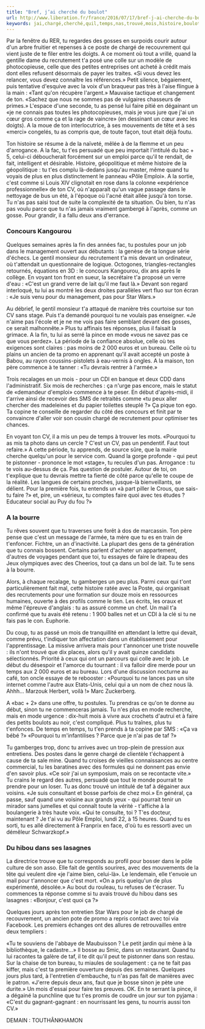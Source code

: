 ```yaml
---
title: "Bref, j’ai cherché du boulot"
url: http://www.liberation.fr/france/2016/07/17/bref-j-ai-cherche-du-boulot_1466742
keywords: jai,chargé,cherché,quil,temps,nas,trouvé,mois,histoire,boulot,cv,cest,bref,faire
---
```

Par la fenêtre du RER, tu regardes des gosses en surpoids courir autour d'un arbre fruitier et repenses à ce poste de chargé de recouvrement qui vient juste de te filer entre les doigts. A ce moment où tout a vrillé, quand la gentille dame du recrutement t'a posé une colle sur un modèle de photocopieuse, celle que des petites entreprises ont acheté à crédit mais dont elles refusent désormais de payer les traites. «Si vous devez les relancer, vous devez connaître les références.» Petit silence, bégaiement, puis tentative d'esquive avec la voix d'un braqueur pas très à l'aise flingue à la main : «Tant qu'on récupère l'argent.» Mauvaise tactique et changement de ton. «Sachez que nous ne sommes pas de vulgaires chasseurs de primes.» L'espace d'une seconde, tu as pensé lui faire pitié en dégainant un «je ne connais pas toutes les photocopieuses, mais je vous jure que j'ai un cœur gros comme ça et la rage de vaincre» (en dessinant un cœur avec les doigts). A la moue de ton interlocutrice, à ses mouvements de tête et à ses «merci» congelés, tu as compris que, de toute façon, tout était déjà foutu.

Ton histoire se résume à de la naïveté, mêlée à de la flemme et un peu d'arrogance. A la fac, tu t'es persuadé que peu importait l'intitulé du bac + 5, celui-ci déboucherait forcément sur un emploi parce qu'il te rendait, de fait, intelligent et désirable. Histoire, géopolitique et même histoire de la géopolitique : tu t'es complu là-dedans jusqu'au master, même quand tu voyais de plus en plus distinctement le panneau «Pôle Emploi». A la sortie, c'est comme si Louis XIV clignotait en rose dans la colonne «expérience professionnelle» de ton CV, où n'apparaît qu'un vague passage dans le nettoyage de bus un été, à l'époque où l'acné était allée jusqu'à ton torse. Tu n'as pas saisi tout de suite la complexité de ta situation. Ou bien, tu n'as pas voulu parce que tu n'as jamais vraiment gambergé à l'après, comme un gosse. Pour grandir, il a fallu deux ans d'errance.

### Concours Kangourou

Quelques semaines après la fin des années fac, tu postules pour un job dans le management ouvert aux débutants : la genèse de ta longue série d'échecs. Le gentil monsieur du recrutement t'a mis devant un ordinateur, où t'attendait un questionnaire de logique. Octogones, triangles-rectangles retournés, équations en 3D : le concours Kangourou, dix ans après le collège. En voyant ton front en sueur, la secrétaire t'a proposé un verre d'eau : «C'est un grand verre de lait qu'il me faut là.» Devant son regard interloqué, tu lui as montré les deux droites parallèles vert fluo sur ton écran : «Je suis venu pour du management, pas pour Star Wars.»

Au débrief, le gentil monsieur t'a attaqué de manière très courtoise sur ton CV sans stage. Puis t'a demandé pourquoi tu ne voulais pas enseigner. «Je n'aime pas l'école et je ne me vois pas faire semblant devant des gosses, ce serait malhonnête.» Plus tu affinais tes réponses, plus il faisait la grimace. A la fin, tu lui as serré la pince en mode «vous ne savez pas ce que vous perdez». La période de la confiance absolue, celle où tes exigences sont claires : pas moins de 2 000 euros et un bureau. Celle où tu plains un ancien de ta promo en apprenant qu'il avait accepté un poste à Babou, au rayon coussins-pistolets à eau-vernis à ongles. A la maison, ton père commence à te tanner : «Tu devrais rentrer à l'armée.»

Trois recalages en un mois - pour un CDI en banque et deux CDD dans l'administratif. Six mois de recherches : ça n'urge pas encore, mais le statut de «demandeur d'emploi» commence à te peser. En début d'après-midi, il t'arrive ainsi de recevoir des SMS de retraités comme «tu peux aller chercher des madeleines et du papier toilettes steuplé ?» Ça pique ton ego. Ta copine te conseille de regarder du côté des concours et finit par te convaincre d'aller voir son cousin chargé de recrutement pour optimiser tes chances.

En voyant ton CV, il a mis un peu de temps à trouver les mots. «Pourquoi tu as mis ta photo dans un cercle ? C'est un CV, pas un pendentif. Faut tout refaire.» A cette période, tu apprends, de source sûre, que la mairie cherche quelqu'un pour le service com. Quand la gorge profonde - qui peut te pistonner - prononce le mot «stage», tu recules d'un pas. Arrogance : tu te vois au-dessus de ça. Pas question de postuler. Autour de toi, on t'explique que tu devrais mettre ta fierté de côté parce qu'elle te coupe de la réalité. Les langues de certains proches, jusque-là bienveillants, se délient. Pour la première fois, tu entends un «à part piller le Crous, que sais-tu faire ?» et, pire, un «sérieux, tu comptes faire quoi avec tes études ? Educateur social au Puy du fou ?»

### **A la bourre**

Tu rêves souvent que tu traverses une forêt à dos de marcassin. Ton père pense que c'est un message de l'armée, ta mère que tu es en train de t'enfoncer. Fichtre, un an d'inactivité. La plupart des gens de ta génération que tu connais bossent. Certains parlent d'acheter un appartement, d'autres de voyages pendant que toi, tu essayes de faire le drapeau des Jeux olympiques avec des Cheerios, tout ça dans un bol de lait. Tu te sens à la bourre.

Alors, à chaque recalage, tu gamberges un peu plus. Parmi ceux qui t'ont particulièrement fait mal, cette histoire ratée avec la Poste, qui organisait des recrutements pour une formation sur douze mois en ressources humaines, ouverte à des profils comme le tien. Les écrits, les oraux et même l'épreuve d'anglais : tu as assuré comme un chef. Un mail t'a confirmé que tu avais été retenu : 1 900 balles net et un CDI à la clé si tu ne fais pas le con. Euphorie.

Du coup, tu as passé un mois de tranquillité en attendant la lettre qui devait, comme prévu, t'indiquer ton affectation dans un établissement pour l'apprentissage. La missive arrivera mais pour t'annoncer une triste nouvelle : ils n'ont trouvé que dix places, alors qu'il y avait quinze candidats sélectionnés. Priorité à ceux qui ont un parcours qui colle avec le job. Le début du désespoir et l'amorce du tournant : il va falloir dire merde pour un temps aux 2 000 euros et au bureau. Lors d'une discussion nocturne au café, ton oncle essaye de te rebooster : «Pourquoi tu ne lances pas un site internet comme l'autre aux Etats-Unis, celui qui a un nom de chez nous là. Ahhh... Marzouk Herbert, voilà !» Marc Zuckerberg.

A «bac + 2» dans une offre, tu postules. Tu prendras ce qu'on te donne au début, sinon tu ne commenceras jamais. Tu n'es plus en mode recherche, mais en mode urgence : dix-huit mois à vivre aux crochets d'autrui et à faire des petits boulots au noir, c'est compliqué. Plus tu traînes, plus tu t'enfonces. De temps en temps, tu t'en prends à ta copine par SMS : «Ça va bébé ?» «Pourquoi tu m'infantilises ? Parce que je n'ai pas de taf ?»

Tu gamberges trop, donc tu arrives avec un trop-plein de pression aux entretiens. Des postes dans le genre chargé de clientèle t'échappent à cause de ta sale mine. Quand tu croises de vieilles connaissances au centre commercial, tu les baratines avec des formules qui ne donnent pas envie d'en savoir plus. «Ce soir j'ai un symposium, mais on se recontacte vite.» Tu crains le regard des autres, persuadé que tout le monde pourrait te prendre pour un loser. Tu as donc trouvé un intitulé de taf à dégainer aux voisins. «Je suis consultant et bosse parfois de chez moi.» En général, ça passe, sauf quand une voisine aux grands yeux - qui pourrait tenir un mirador sans jumelles et qui connaît toute la vérité - t'affiche à la boulangerie à très haute voix. «Qui te consulte, toi ? T'es docteur, maintenant ? Je t'ai vu au Pôle Emploi, lundi 22, à 15 heures. Quand tu es sorti, tu es allé directement à Franprix en face, d'où tu es ressorti avec un démêleur Schwarzkopf.»

### **Du hibou dans ses lasagnes**

La directrice trouve que tu corresponds au profil pour bosser dans le pôle culture de son asso. Elle fait de gentils sourires, avec des mouvements de la tête qui veulent dire «je l'aime bien, celui-là». Le lendemain, elle t'envoie un mail pour t'annoncer que c'est mort. «On a pris quelqu'un de plus expérimenté, désolée.» Au bout du rouleau, tu refuses de t'écraser. Tu commences ta réponse comme si tu avais trouvé du hibou dans ses lasagnes : «Bonjour, c'est quoi ça ?»

Quelques jours après ton entretien Star Wars pour le job de chargé de recouvrement, un ancien pote de promo a repris contact avec toi via Facebook. Les premiers échanges ont des allures de retrouvailles entre deux templiers :

«Tu te souviens de l'abbaye de Maubuisson ? Le petit jardin qui mène à la bibliothèque, le cadastre...» Il bosse au Smic, dans un restaurant. Quand tu lui racontes ta galère de taf, il te dit qu'il peut te pistonner dans son restau. Sur la chaise de ton bureau, tu miaules de soulagement : ça ne te fait pas kiffer, mais c'est ta première ouverture depuis des semaines. Quelques jours plus tard, à l'entretien d'embauche, tu n'as pas fait de manières avec le patron. «J'erre depuis deux ans, faut que je bosse sinon je pète une durite.» Un mois d'essai pour faire tes preuves. OK. En te serrant la pince, il a dégainé la punchline que tu t'es promis de coudre un jour sur ton pyjama : «C'est du gagnant-gagnant : en nourrissant les gens, tu nourris aussi ton CV.»

DEMAIN : TOUTHÂNKHAMON
